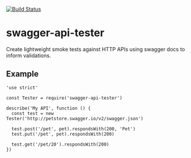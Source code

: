 [![Build Status](https://travis-ci.org/diosmosis/swagger-api-tester.svg?branch=master)](https://travis-ci.org/diosmosis/swagger-api-tester)

# swagger-api-tester

Create lightweight smoke tests against HTTP APIs using swagger docs to inform validations.

## Example

```
'use strict'

const Tester = require('swagger-api-tester')

describe('My API', function () {
  const test = new Tester('http://petstore.swagger.io/v2/swagger.json')

  test.post('/pet', pet).respondsWith(200, 'Pet')
  test.put('/pet', pet).respondsWith(200)

  test.get('/pet/20').respondsWith(200)
})
```
